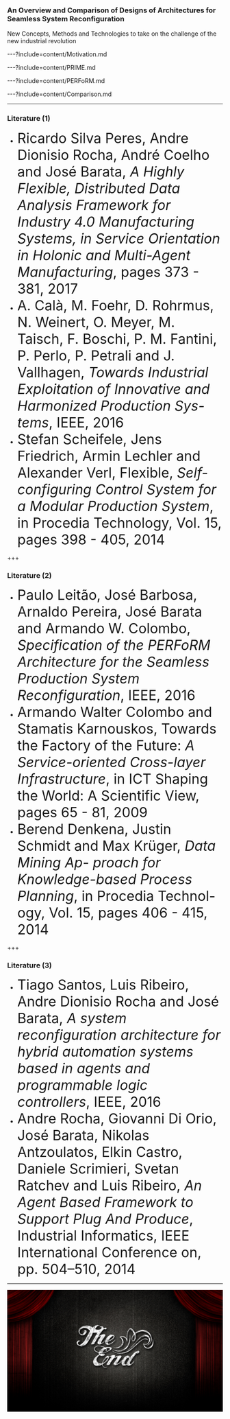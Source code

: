 ### An Overview and Comparison of Designs of Architectures for Seamless System Reconfiguration
New Concepts, Methods and Technologies to take on the challenge of the new industrial revolution

---?include=content/Motivation.md

---?include=content/PRIME.md

---?include=content/PERFoRM.md

---?include=content/Comparison.md

---
### Literature (1)
<ul>
  <li>
    <font size="6">
      Ricardo Silva Peres, Andre Dionisio Rocha, André Coelho and José
      Barata, <em>A Highly Flexible, Distributed Data Analysis Framework for
      Industry 4.0 Manufacturing Systems, in Service Orientation in Holonic
      and Multi-Agent Manufacturing</em>, pages 373 - 381, 2017
    </font>
  </li>
  <li>
    <font size="6">
      A. Calà, M. Foehr, D. Rohrmus, N. Weinert, O. Meyer, M. Taisch, F.
      Boschi, P. M. Fantini, P. Perlo, P. Petrali and J. Vallhagen, <em>Towards
      Industrial Exploitation of Innovative and Harmonized Production Sys-
      tems</em>, IEEE, 2016
    </font>
  </li>
  <li>
    <font size="6">
      Stefan Scheifele, Jens Friedrich, Armin Lechler and Alexander Verl,
      Flexible, <em>Self-configuring Control System for a Modular Production
      System</em>, in Procedia Technology, Vol. 15, pages 398 - 405, 2014
    </font>
  </li>
</ul>

+++
### Literature (2)
<ul>
  <li>
    <font size="6">
      Paulo Leitão, José Barbosa, Arnaldo Pereira, José Barata and Armando
      W. Colombo, <em>Specification of the PERFoRM Architecture for the
      Seamless Production System Reconfiguration</em>, IEEE, 2016
    </font>
  </li>
  <li>
    <font size="6">
      Armando Walter Colombo and Stamatis Karnouskos, Towards the
      Factory of the Future: <em>A Service-oriented Cross-layer Infrastructure</em>,
      in ICT Shaping the World: A Scientific View, pages 65 - 81, 2009
    </font>
  </li>
  <li>
    <font size="6">
      Berend Denkena, Justin Schmidt and Max Krüger, <em>Data Mining Ap-
      proach for Knowledge-based Process Planning</em>, in Procedia Technol-
      ogy, Vol. 15, pages 406 - 415, 2014
    </font>
  </li>
</ul>

+++
### Literature (3)
<ul>
  <li>
    <font size="6">
      Tiago Santos, Luis Ribeiro, Andre Dionisio Rocha and José Barata,
      <em>A system reconfiguration architecture for hybrid automation systems
      based in agents and programmable logic controllers</em>, IEEE, 2016
    </font>
  </li>
  <li>
    <font size="6">
      Andre Rocha, Giovanni Di Orio, José Barata, Nikolas Antzoulatos,
      Elkin Castro, Daniele Scrimieri, Svetan Ratchev and Luis Ribeiro,
      <em>An Agent Based Framework to Support Plug And Produce</em>, Industrial
      Informatics, IEEE International Conference on, pp. 504–510, 2014
    </font>
  </li>
</ul>













---
![The End](assets/The-end.jpg)
